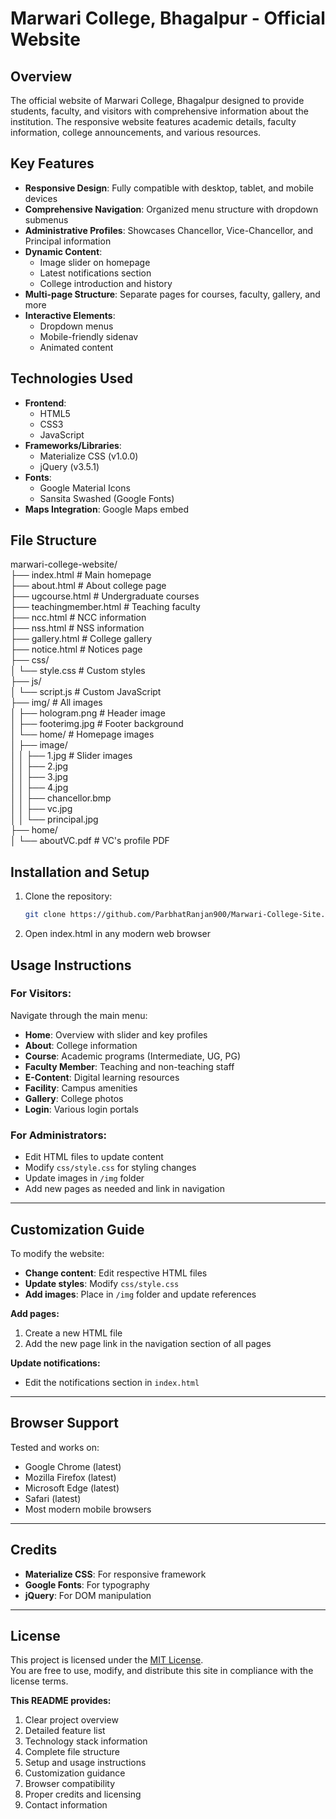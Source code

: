 # Marwari College, Bhagalpur - Official Website

## Overview
The official website of Marwari College, Bhagalpur designed to provide students, faculty, and visitors with comprehensive information about the institution. The responsive website features academic details, faculty information, college announcements, and various resources.

## Key Features
- **Responsive Design**: Fully compatible with desktop, tablet, and mobile devices
- **Comprehensive Navigation**: Organized menu structure with dropdown submenus
- **Administrative Profiles**: Showcases Chancellor, Vice-Chancellor, and Principal information
- **Dynamic Content**: 
  - Image slider on homepage
  - Latest notifications section
  - College introduction and history
- **Multi-page Structure**: Separate pages for courses, faculty, gallery, and more
- **Interactive Elements**: 
  - Dropdown menus
  - Mobile-friendly sidenav
  - Animated content

## Technologies Used
- **Frontend**:
  - HTML5
  - CSS3
  - JavaScript
- **Frameworks/Libraries**:
  - Materialize CSS (v1.0.0)
  - jQuery (v3.5.1)
- **Fonts**:
  - Google Material Icons
  - Sansita Swashed (Google Fonts)
- **Maps Integration**: Google Maps embed

## File Structure
marwari-college-website/  
├── index.html # Main homepage  
├── about.html # About college page  
├── ugcourse.html # Undergraduate courses  
├── teachingmember.html # Teaching faculty  
├── ncc.html # NCC information  
├── nss.html # NSS information  
├── gallery.html # College gallery  
├── notice.html # Notices page  
├── css/  
│ └── style.css # Custom styles  
├── js/  
│ └── script.js # Custom JavaScript  
├── img/ # All images  
│ ├── hologram.png # Header image  
│ ├── footerimg.jpg # Footer background  
│ └── home/ # Homepage images  
│ ├── image/  
│ │ ├── 1.jpg # Slider images  
│ │ ├── 2.jpg  
│ │ ├── 3.jpg  
│ │ ├── 4.jpg  
│ │ ├── chancellor.bmp  
│ │ ├── vc.jpg  
│ │ └── principal.jpg  
├── home/  
│ └── aboutVC.pdf # VC's profile PDF  


## Installation and Setup
1. Clone the repository:
   ```bash
   git clone https://github.com/ParbhatRanjan900/Marwari-College-Site.git
2. Open index.html in any modern web browser

## Usage Instructions

### For Visitors:
Navigate through the main menu:  
- **Home**: Overview with slider and key profiles  
- **About**: College information  
- **Course**: Academic programs (Intermediate, UG, PG)  
- **Faculty Member**: Teaching and non-teaching staff  
- **E-Content**: Digital learning resources  
- **Facility**: Campus amenities  
- **Gallery**: College photos  
- **Login**: Various login portals  

### For Administrators:
- Edit HTML files to update content  
- Modify `css/style.css` for styling changes  
- Update images in `/img` folder  
- Add new pages as needed and link in navigation  

---

## Customization Guide

To modify the website:

- **Change content**: Edit respective HTML files  
- **Update styles**: Modify `css/style.css`  
- **Add images**: Place in `/img` folder and update references  

**Add pages:**  
1. Create a new HTML file  
2. Add the new page link in the navigation section of all pages  

**Update notifications:**  
- Edit the notifications section in `index.html`  

---

## Browser Support

Tested and works on:  
- Google Chrome (latest)  
- Mozilla Firefox (latest)  
- Microsoft Edge (latest)  
- Safari (latest)  
- Most modern mobile browsers  

---

## Credits

- **Materialize CSS**: For responsive framework  
- **Google Fonts**: For typography  
- **jQuery**: For DOM manipulation  
---
## License

This project is licensed under the [MIT License](LICENSE).  
You are free to use, modify, and distribute this site in compliance with the license terms.


**This README provides:**
1. Clear project overview
2. Detailed feature list
3. Technology stack information
4. Complete file structure
5. Setup and usage instructions
6. Customization guidance
7. Browser compatibility
8. Proper credits and licensing
9. Contact information

